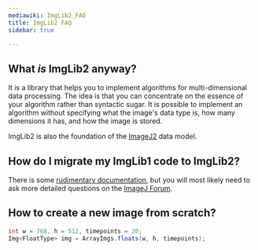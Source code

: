 ```yaml
---
mediawiki: ImgLib2_FAQ
title: ImgLib2 FAQ
sidebar: true

---
```


## What *is* ImgLib2 anyway?

It is a library that helps you to implement algorithms for multi-dimensional data processing. The idea is that you can concentrate on the essence of your algorithm rather than syntactic sugar. It is possible to implement an algorithm without specifying what the image's data type is, how many dimensions it has, and how the image is stored.

ImgLib2 is also the foundation of the [ImageJ2](/software/imagej2) data model.

## How do I migrate my ImgLib1 code to ImgLib2?

There is some [rudimentary documentation](migrate-from-imglib1.md), but you will most likely need to ask more detailed questions on the [ImageJ Forum](http://forum.imagej.net).

## How to create a new image from scratch?

```java
int w = 768, h = 512, timepoints = 20;
Img<FloatType> img = ArrayImgs.floats(w, h, timepoints);
```
